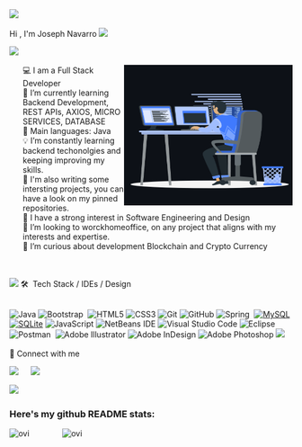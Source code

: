 <img src="https://user-images.githubusercontent.com/90236635/232446433-d5540fa2-fe28-4bb8-b929-cdb51fe61336.gif">
<p align="righr">Hi , I'm Joseph Navarro <img src="https://media.giphy.com/media/hvRJCLFzcasrR4ia7z/giphy.gif" width="35"></p>
<!--horizontal divider(gradiant)-->
<img src="https://user-images.githubusercontent.com/73097560/115834477-dbab4500-a447-11eb-908a-139a6edaec5c.gif">

<p><img align="right" height="250" width="300" src="https://raw.githubusercontent.com/SubhadeepZilong/SubhadeepZilong/main/icons/animation_500_kxa883sd.gif" alt="SubhadeepZilong" /></p>

<p align="center">
<ul style="list-style: none;">
<li>💻 I am a Full Stack Developer </li>
<li>🌱 I’m currently learning Backend Development, REST APIs, AXIOS, MICRO SERVICES, DATABASE</li>
<li>🌟 Main languages: Java</li>
<li>💡 I’m constantly learning backend techonolgies and keeping improving my skills.</li>
<li>💼 I'm also writing some intersting projects, you can have a look on my pinned repositories.</li>
<li>📝 I have a strong interest in Software Engineering and Design</li>
<li>🚩 I’m looking to worckhomeoffice, on any project that aligns with my interests and expertise.</li>
<li>👀 I’m curious about development Blockchain and Crypto Currency</li>
</ul>
</br>
 </br>
 <!--horizontal divider(gradiant)-->
<img src="https://user-images.githubusercontent.com/73097560/115834477-dbab4500-a447-11eb-908a-139a6edaec5c.gif">
🛠 &nbsp;Tech Stack / IDEs / Design
 </br>
 </br>
  
![Java](https://img.shields.io/badge/java-%23ED8B00.svg?style=for-the-badge&logo=openjdk&logoColor=white)
![Bootstrap](https://img.shields.io/badge/bootstrap-%23563D7C.svg?style=for-the-badge&logo=bootstrap&logoColor=white)&nbsp;
![HTML5](https://img.shields.io/badge/html5-%23E34F26.svg?style=for-the-badge&logo=html5&logoColor=white)
![CSS3](https://img.shields.io/badge/CSS%20-%231572B6.svg?style=for-the-badge&logo=css3&logoColor=white)
![Git](https://img.shields.io/badge/git-%23F05033.svg?style=for-the-badge&logo=git&logoColor=white)
![GitHub](https://img.shields.io/badge/github-%23121011.svg?style=for-the-badge&logo=github&logoColor=white)
![Spring](https://img.shields.io/badge/spring-%236DB33F.svg?style=for-the-badge&logo=spring&logoColor=white)&nbsp;
<a href="https://www.mysql.com/"><img alt="MySQL" src="https://img.shields.io/badge/MySQL-00000F?style=for-the-badge&logo=mysql&logoColor=white"></a>
<a href="https://www.sqlite.org/"><img alt="SQLite" src ="https://img.shields.io/badge/SQLite-07405E?style=for-the-badge&logo=sqlite&logoColor=white"/></a>
![JavaScript](https://img.shields.io/badge/javascript-%23323330.svg?style=for-the-badge&logo=javascript&logoColor=%23F7DF1E)
![NetBeans IDE](https://img.shields.io/badge/NetBeansIDE-1B6AC6.svg?style=for-the-badge&logo=apache-netbeans-ide&logoColor=white)
![Visual Studio Code](https://img.shields.io/badge/Visual%20Studio%20Code-0078d7.svg?style=for-the-badge&logo=visual-studio-code&logoColor=white)
![Eclipse](https://img.shields.io/badge/Eclipse-FE7A16.svg?style=for-the-badge&logo=Eclipse&logoColor=white)
![Postman](https://img.shields.io/badge/Postman-FF6C37?style=for-the-badge&logo=postman&logoColor=white)&nbsp;
![Adobe Illustrator](https://img.shields.io/badge/adobe%20illustrator-%23FF9A00.svg?style=for-the-badge&logo=adobe%20illustrator&logoColor=white)
![Adobe InDesign](https://img.shields.io/badge/Adobe%20InDesign-49021F?style=for-the-badge&logo=adobeindesign&logoColor=white)
![Adobe Photoshop](https://img.shields.io/badge/adobe%20photoshop-%2331A8FF.svg?style=for-the-badge&logo=adobe%20photoshop&logoColor=white)
<img src="https://img.shields.io/badge/Xampp-F37623?style=for-the-badge&logo=xampp&logoColor=white">
</br>    
🤝 Connect with me
</br>
<p align="left">
<a target="_blank" href="https://www.linkedin.com/in/joseph-navarro-461b15346/"><img src="https://img.shields.io/badge/-LinkedIn-0077B5?style=for-the-badge&logo=Linkedin&logoColor=white"></img></a>
&emsp;
<a target="_blank" href="josephn651@gmail.com"
><img src="https://img.shields.io/badge/-Gmail-D14836?style=for-the-badge&logo=Gmail&logoColor=white"></img></a>
&emsp;
	
</p>

<p >
	
 <!--horizontal divider(gradiant)-->
<img src="https://user-images.githubusercontent.com/73097560/115834477-dbab4500-a447-11eb-908a-139a6edaec5c.gif">	
  <!--- stats (start) -->

### Here's my github README stats:
<p><img align="left" src="https://github-readme-stats.vercel.app/api/top-langs?username=joenavarroc&show_icons=true&locale=en&layout=compact&theme=chartreuse-dark" alt="ovi" /></p>
<p>&nbsp;<img align="right" src="https://github-readme-stats.vercel.app/api?username=joenavarroc&show_icons=true&locale=en&theme=chartreuse-dark" alt="ovi" width="410" /></p>
<br>

</p>        
